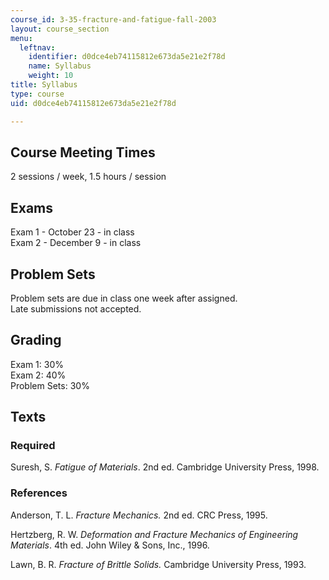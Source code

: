 ```yaml
---
course_id: 3-35-fracture-and-fatigue-fall-2003
layout: course_section
menu:
  leftnav:
    identifier: d0dce4eb74115812e673da5e21e2f78d
    name: Syllabus
    weight: 10
title: Syllabus
type: course
uid: d0dce4eb74115812e673da5e21e2f78d

---
```


Course Meeting Times
--------------------

2 sessions / week, 1.5 hours / session

Exams
-----

Exam 1 - October 23 - in class  
Exam 2 - December 9 - in class

Problem Sets
------------

Problem sets are due in class one week after assigned.  
Late submissions not accepted.

Grading
-------

Exam 1: 30%  
Exam 2: 40%  
Problem Sets: 30%

Texts
-----

### Required

Suresh, S. _Fatigue of Materials_. 2nd ed. Cambridge University Press, 1998.

### References

Anderson, T. L. _Fracture Mechanics._ 2nd ed. CRC Press, 1995.

Hertzberg, R. W. _Deformation and Fracture Mechanics of Engineering Materials_. 4th ed. John Wiley & Sons, Inc., 1996.

Lawn, B. R. _Fracture of Brittle Solids._ Cambridge University Press, 1993.